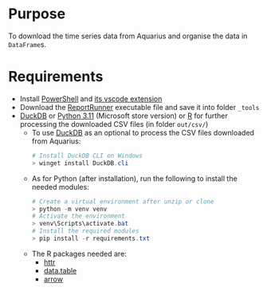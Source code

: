 # Purpose

To download the time series data from Aquarius and organise the data in `DataFrame`s.

# Requirements

- Install [PowerShell](https://www.microsoft.com/store/productId/9MZ1SNWT0N5D?ocid=pdpshare) and [its vscode extension](https://marketplace.visualstudio.com/items?itemName=ms-vscode.PowerShell)
- Download the [ReportRunner](https://github.com/AquaticInformatics/getting-started/releases/ReportRunner) executable file and save it into folder `_tools`
- [DuckDB](https://duckdb.org) or [Python 3.11](https://www.microsoft.com/store/productId/9NRWMJP3717K?ocid=pdpshare) (Microsoft store version) or [R](https://cran.r-project.org/) for further processing the downloaded CSV files (in folder `out/csv/`)
    - To use [DuckDB](https://duckdb.org) as an optional to process the CSV files downloaded from Aquarius:
      ```powershell
      # Install DuckDB CLI on Windows
      > winget install DuckDB.cli
      ```
    - As for Python (after installation), run the following to install the needed modules:
      ```powershell
      # Create a virtual environment after unzip or clone
      > python -m venv venv
      # Activate the environment
      > venv\Scripts\activate.bat
      # Install the required modules
      > pip install -r requirements.txt
      ```
    - The R packages needed are:
      - [httr](https://cran.r-project.org/web/packages/httr/index.html)
      - [data.table](https://cran.r-project.org/web/packages/data.table/index.html)
      - [arrow](https://cran.r-project.org/web/packages/arrow/index.html)
